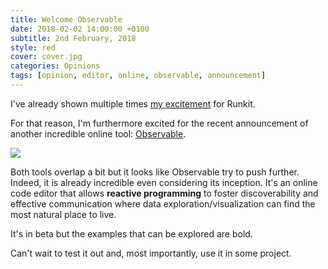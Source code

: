 ```yaml
---
title: Welcome Observable
date: 2018-02-02 14:00:00 +0100
subtitle: 2nd February, 2018
style: red
cover: cover.jpg
categories: Opinions
tags: [opinion, editor, online, observable, announcement]
---
```


I've already shown multiple times [my excitement](https://fabiofranchino.com/blog/runkit-is-great/) for Runkit.

For that reason, I'm furthermore excited for the recent announcement of another incredible online tool: [Observable](https://beta.observablehq.com/).

![](/assets/posts/welcome-observable-tool/cover.jpg)

Both tools overlap a bit but it looks like Observable try to push further.  
Indeed, it is already incredible even considering its inception. It's an online code editor that allows **reactive programming** to foster discoverability and effective communication where data exploration/visualization can find the most natural place to live.

It's in beta but the examples that can be explored are bold.

Can't wait to test it out and, most importantly, use it in some project.

